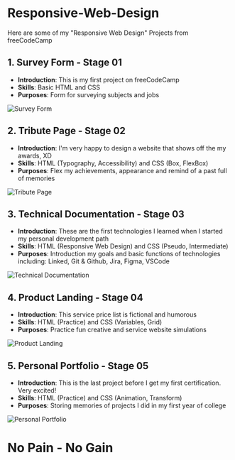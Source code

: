 # Responsive-Web-Design
Here are some of my "Responsive Web Design" Projects from freeCodeCamp

## 1. Survey Form - Stage 01
- **Introduction**: This is my first project on freeCodeCamp 
- **Skills**: Basic HTML and CSS
- **Purposes**: Form for surveying subjects and jobs

![Survey Form](https://res.cloudinary.com/dvzhmi7a9/image/upload/v1727492234/freeCodeCamp/1-ResponsiveWebDesign/PRJ1.png)

## 2. Tribute Page - Stage 02
- **Introduction**: I'm very happy to design a website that shows off the my awards, XD
- **Skills**: HTML (Typography, Accessibility) and CSS (Box, FlexBox)
- **Purposes**: Flex my achievements, appearance and remind of a past full of memories

![Tribute Page](https://res.cloudinary.com/dvzhmi7a9/image/upload/v1727492234/freeCodeCamp/1-ResponsiveWebDesign/PRJ2.png)

## 3. Technical Documentation - Stage 03
- **Introduction**: These are the first technologies I learned when I started my personal development path
- **Skills**: HTML (Responsive Web Design) and CSS (Pseudo, Intermediate)
- **Purposes**: Introduction my goals and basic functions of technologies including: Linked, Git & Github, Jira, Figma, VSCode

![Technical Documentation](https://res.cloudinary.com/dvzhmi7a9/image/upload/v1727492234/freeCodeCamp/1-ResponsiveWebDesign/PRJ3.png)

## 4. Product Landing - Stage 04
- **Introduction**: This service price list is fictional and humorous
- **Skills**: HTML (Practice) and CSS (Variables, Grid)
- **Purposes**: Practice fun creative and service website simulations

![Product Landing](https://res.cloudinary.com/dvzhmi7a9/image/upload/v1727492234/freeCodeCamp/1-ResponsiveWebDesign/PRJ4.png)

## 5. Personal Portfolio - Stage 05
- **Introduction**: This is the last project before I get my first certification. Very excited!
- **Skills**: HTML (Practice) and CSS (Animation, Transform)
- **Purposes**: Storing memories of projects I did in my first year of college

![Personal Portfolio](https://res.cloudinary.com/dvzhmi7a9/image/upload/v1727492234/freeCodeCamp/1-ResponsiveWebDesign/PRJ5.png)

# No Pain - No Gain